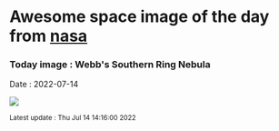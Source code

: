 
# Awesome space image of the day from [nasa](https://api.nasa.gov/)

### Today image : Webb's Southern Ring Nebula

Date : 2022-07-14


![](https://apod.nasa.gov/apod/image/2207/STScI-WebbSouthernRing.jpg)

<small>Latest update : Thu Jul 14 14:16:00 2022</small>


